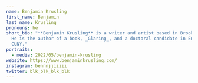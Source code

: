 ```yaml
---
name: Benjamin Krusling
first_name: Benjamin
last_name: Krusling
pronouns: he
short_bio: "**Benjamin Krusling** is a writer and artist based in Brooklyn, NY.
  He is the author of a book, _Glaring_, and a doctoral candidate in English at
  CUNY."
portraits:
  - media: 2022/05/benjamin-krusling
website: https://www.benjaminkrusling.com/
instagram: bennnjjiiiii
twitter: blk_blk_blk_blk
---
```


